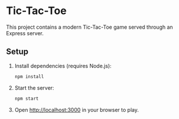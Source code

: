 # Tic-Tac-Toe

This project contains a modern Tic-Tac-Toe game served through an Express
server.

## Setup

1. Install dependencies (requires Node.js):
   ```bash
   npm install
   ```
2. Start the server:
   ```bash
   npm start
   ```
3. Open <http://localhost:3000> in your browser to play.
